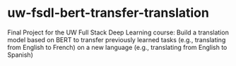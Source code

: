 # uw-fsdl-bert-transfer-translation
Final Project for the UW Full Stack Deep Learning course: Build a translation model based on BERT to transfer previously learned tasks (e.g., translating from English to French) on a new language (e.g., translating from English to Spanish)
